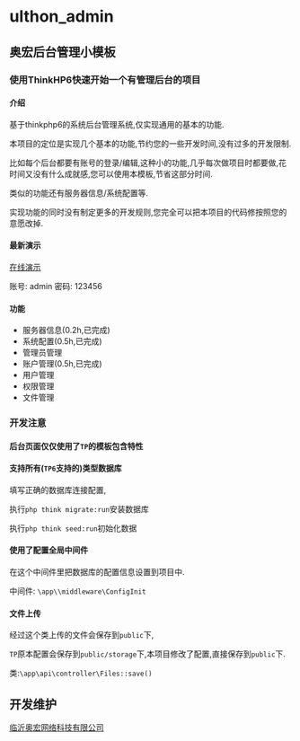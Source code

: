 
# ulthon_admin

## 奥宏后台管理小模板


### 使用ThinkHP6快速开始一个有管理后台的项目

#### 介绍
基于thinkphp6的系统后台管理系统,仅实现通用的基本的功能.

本项目的定位是实现几个基本的功能,节约您的一些开发时间,没有过多的开发限制.

比如每个后台都要有账号的登录/编辑,这种小的功能,几乎每次做项目时都要做,花时间又没有什么成就感,您可以使用本模板,节省这部分时间.

类似的功能还有服务器信息/系统配置等.

实现功能的同时没有制定更多的开发规则,您完全可以把本项目的代码修按照您的意愿改掉.

#### 最新演示

[在线演示](http://ulthon_admin.ulthon.com/admin)

账号: admin 密码: 123456


#### 功能

- 服务器信息(0.2h,已完成)
- 系统配置(0.5h,已完成)
- 管理员管理
- 账户管理(0.5h,已完成)
- 用户管理
- 权限管理
- 文件管理


### 开发注意

#### 后台页面仅仅使用了`TP`的模板包含特性


#### 支持所有(`TP6`支持的)类型数据库

填写正确的数据库连接配置,

执行`php think migrate:run`安装数据库

执行`php think seed:run`初始化数据

#### 使用了配置全局中间件


在这个中间件里把数据库的配置信息设置到项目中.

中间件: `\app\\middleware\ConfigInit`

#### 文件上传

经过这个类上传的文件会保存到`public`下,

`TP`原本配置会保存到`public/storage`下,本项目修改了配置,直接保存到`public`下.

类:`\app\api\controller\Files::save()`


## 开发维护

[临沂奥宏网络科技有限公司](http://ulthon.com)